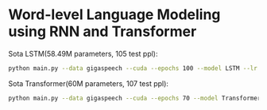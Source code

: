 # Word-level Language Modeling using RNN and Transformer

Sota LSTM(58.49M parameters, 105 test ppl):
```bash
python main.py --data gigaspeech --cuda --epochs 100 --model LSTM --lr 20 --bptt 250 --log-interval 100 --hiddens 1120 --embed_size 384 --nlayers 2 --optimizer 1 --batch_size 30
```

Sota Transformer(60M parameters, 107 test ppl):
```bash
python main.py --data gigaspeech --cuda --epochs 70 --model Transformer --lr 0.5 --bptt 150 --log-interval 100 --hiddens 2048 --embed_size 468 --optimizer 1 --nlayers 12 --batch_size 30
```
